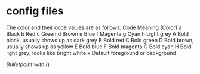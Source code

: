 # config files

The color and their code values are as follows:
Code	Meaning (Color)
a	Black
b	Red
c	Green
d	Brown
e	Blue
f	Magenta
g	Cyan
h	Light grey
A	Bold black, usually shows up as dark grey
B	Bold red
C	Bold green
D	Bold brown, usually shows up as yellow
E	Bold blue
F	Bold magenta
G	Bold cyan
H	Bold light grey; looks like bright white
x	Default foreground or background

*Bulletpoint with (*)


